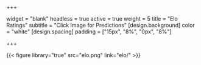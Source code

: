 +++

widget = "blank"
headless = true 
active = true 
weight = 5 
title = "Elo Ratings"
subtitle = "Click Image for Predictions"
[design.background]
color = "white"
[design.spacing]
padding = ["15px", "8%", "0px", "8%"]

+++

{{< figure library="true" src="elo.png" link="elo/" >}}